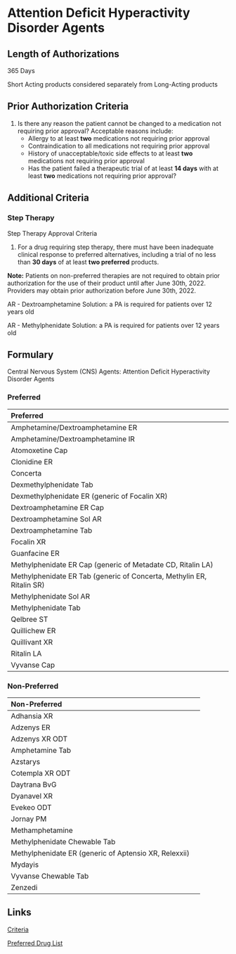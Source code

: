 # Attention Deficit Hyperactivity Disorder Agents

## Length of Authorizations

365 Days

Short Acting products considered separately from Long-Acting products

## Prior Authorization Criteria

1.  Is there any reason the patient cannot be changed to a medication not requiring prior approval? Acceptable reasons include:
    -   Allergy to at least **two** medications not requiring prior approval
    -   Contraindication to all medications not requiring prior approval
    -   History of unacceptable/toxic side effects to at least **two** medications not requiring prior approval
    -   Has the patient failed a therapeutic trial of at least **14 days** with at least **two** medications not requiring prior approval?

## Additional Criteria

### Step Therapy

Step Therapy Approval Criteria

1.  For a drug requiring step therapy, there must have been inadequate clinical response to preferred alternatives, including a trial of no less than **30 days** of at least **two preferred** products.

**Note:** Patients on non-preferred therapies are not required to obtain prior authorization for the use of their product until after June 30th, 2022. Providers may obtain prior authorization before June 30th, 2022.

AR - Dextroamphetamine Solution: a PA is required for patients over 12 years old

AR - Methylphenidate Solution: a PA is required for patients over 12 years old

## Formulary

Central Nervous System (CNS) Agents: Attention Deficit Hyperactivity Disorder Agents

### Preferred

| Preferred                                                             |      |
| :-------------------------------------------------------------------- | ---: |
| Amphetamine/Dextroamphetamine ER                                      |      |
| Amphetamine/Dextroamphetamine IR                                      |      |
| Atomoxetine Cap                                                       |      |
| Clonidine ER                                                          |      |
| Concerta                                                              |      |
| Dexmethylphenidate Tab                                                |      |
| Dexmethylphenidate ER (generic of Focalin XR)                         |      |
| Dextroamphetamine ER Cap                                              |      |
| Dextroamphetamine Sol AR                                              |      |
| Dextroamphetamine Tab                                                 |      |
| Focalin XR                                                            |      |
| Guanfacine ER                                                         |      |
| Methylphenidate ER Cap (generic of Metadate CD, Ritalin LA)           |      |
| Methylphenidate ER Tab (generic of Concerta, Methylin ER, Ritalin SR) |      |
| Methylphenidate Sol AR                                                |      |
| Methylphenidate Tab                                                   |      |
| Qelbree ST                                                            |      |
| Quillichew ER                                                         |      |
| Quillivant XR                                                         |      |
| Ritalin LA                                                            |      |
| Vyvanse Cap                                                           |      |

### Non-Preferred

| Non-Preferred                                         |      |
| :---------------------------------------------------- | ---: |
| Adhansia XR                                           |      |
| Adzenys ER                                            |      |
| Adzenys XR ODT                                        |      |
| Amphetamine Tab                                       |      |
| Azstarys                                              |      |
| Cotempla XR ODT                                       |      |
| Daytrana BvG                                          |      |
| Dyanavel XR                                           |      |
| Evekeo ODT                                            |      |
| Jornay PM                                             |      |
| Methamphetamine                                       |      |
| Methylphenidate Chewable Tab                          |      |
| Methylphenidate ER (generic of Aptensio XR, Relexxii) |      |
| Mydayis                                               |      |
| Vyvanse Chewable Tab                                  |      |
| Zenzedi                                               |      |

## Links

[Criteria](https://pharmacy.medicaid.ohio.gov/sites/default/files/20220415_UPDL_Criteria_FINAL_.pdf#page=32)

[Preferred Drug List](https://pharmacy.medicaid.ohio.gov/sites/default/files/20220701_UPDL_FINAL.pdf#page=14)
